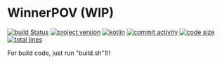 # WinnerPOV (WIP) 

[![build Status](https://github.com/mjaucher/WinnerPOV/actions/workflows/build.yml/badge.svg)](https://github.com/mjaucher/WinnerPOV/actions/workflows/build.yml)
[![project version](https://img.shields.io/badge/version-10.1(Helsinki)-kot.svg)](https://github.com/mjaucher/WinnerPOV)
[![kotlin](https://img.shields.io/badge/kotlin-1.6.21-kot.svg)](http://kotlinlang.org)
[![commit activity](https://img.shields.io/github/commit-activity/m/mjaucher/WinnerPOV)](https://github.com/mjaucher/WinnerPOV)
[![code size](https://img.shields.io/github/languages/code-size/mjaucher/WinnerPOV)](https://github.com/mjaucher/WinnerPOV)
[![total lines](https://tokei.rs/b1/github/mjaucher/WinnerPOV)](https://github.com/mjaucher/WinnerPOV)

For build code, just run "build.sh"1!!